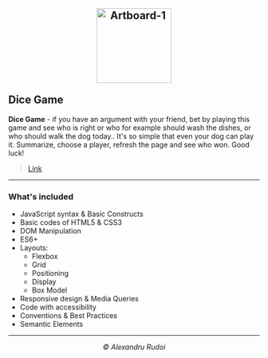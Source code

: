 ## <p align="center"><a href="https://alexandrurudoi.github.io/Dice-Game/"><img src="https://i.ibb.co/zSnxJKZ/favicon.png" alt="Artboard-1" width="150px" border="0"></a></p>Dice Game

**Dice Game** - if you have an argument with your friend, bet by playing this game and see who is right or who for example should wash the dishes, or who should walk the dog today.. It's so simple that even your dog can play it. Summarize, choose a player, refresh the page and see who won. Good luck!

> <p><a href="https://alexandrurudoi.github.io/Dice-Game/">Link</a></p>

---

### What's included

+ JavaScript syntax & Basic Constructs
+ Basic codes of HTML5 & CSS3
+ DOM Manipulation
+ ES6+
+ Layouts:
  * Flexbox
  * Grid
  * Positioning
  * Display
  * Box Model
+ Responsive design & Media Queries
+ Code with accessibility
+ Conventions & Best Practices
+ Semantic Elements

---

<p align="center"><em>&copy; Alexandru Rudoi</em></p>
